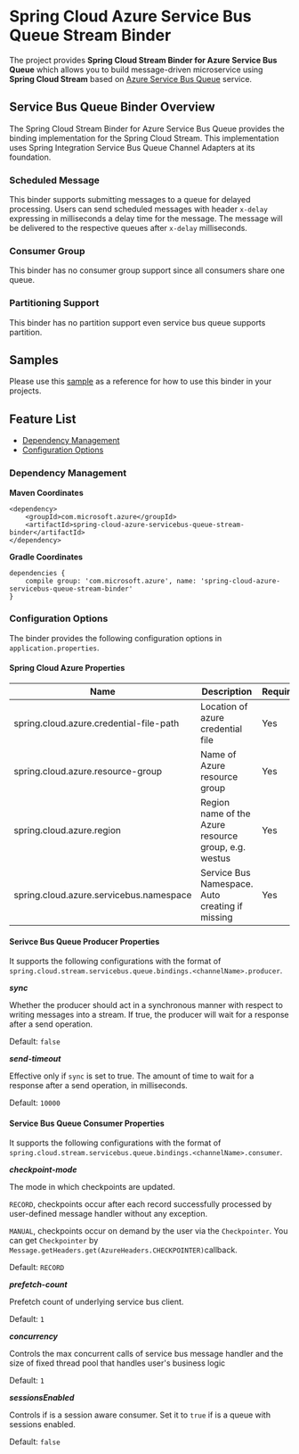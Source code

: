 # Spring Cloud Azure Service Bus Queue Stream Binder

The project provides **Spring Cloud Stream Binder for Azure Service Bus Queue** which allows you to build message-driven 
microservice using **Spring Cloud Stream** based on [Azure Service Bus Queue](https://azure.microsoft.com/en-us/services/service-bus/) service.

## Service Bus Queue Binder Overview

The Spring Cloud Stream Binder for Azure Service Bus Queue provides the binding implementation for the Spring Cloud Stream.
This implementation uses Spring Integration Service Bus Queue Channel Adapters at its foundation. 

### Scheduled Message

This binder supports submitting messages to a queue for delayed processing. Users can send scheduled messages with header `x-delay` 
expressing in milliseconds a delay time for the message. The message will be delivered to the respective queues after `x-delay` milliseconds. 
### Consumer Group

This binder has no consumer group support since all consumers share one queue.

### Partitioning Support

This binder has no partition support even service bus queue supports partition.

## Samples 

Please use this [sample](../../spring-cloud-azure-samples/servicebus-queue-binder-sample/) as a reference
for how to use this binder in your projects. 

## Feature List 

- [Dependency Management](#dependency-management)
- [Configuration Options](#configuration-options)

### Dependency Management

**Maven Coordinates** 
```
<dependency>
    <groupId>com.microsoft.azure</groupId>
    <artifactId>spring-cloud-azure-servicebus-queue-stream-binder</artifactId>
</dependency>

```
**Gradle Coordinates** 
```
dependencies {
    compile group: 'com.microsoft.azure', name: 'spring-cloud-azure-servicebus-queue-stream-binder'
}
```

### Configuration Options 

The binder provides the following configuration options in `application.properties`.

#### Spring Cloud Azure Properties ####

Name | Description | Required | Default 
---|---|---|---
spring.cloud.azure.credential-file-path | Location of azure credential file | Yes |
spring.cloud.azure.resource-group | Name of Azure resource group | Yes |
spring.cloud.azure.region | Region name of the Azure resource group, e.g. westus | Yes | 
spring.cloud.azure.servicebus.namespace | Service Bus Namespace. Auto creating if missing | Yes |

#### Serivce Bus Queue Producer Properties ####

It supports the following configurations with the format of `spring.cloud.stream.servicebus.queue.bindings.<channelName>.producer`.

**_sync_**

Whether the producer should act in a synchronous manner with respect to writing messages into a stream. If true, the 
producer will wait for a response after a send operation.

Default: `false`

**_send-timeout_**

Effective only if `sync` is set to true. The amount of time to wait for a response after a send operation, in milliseconds.

Default: `10000`
 
#### Service Bus Queue Consumer Properties ####

It supports the following configurations with the format of `spring.cloud.stream.servicebus.queue.bindings.<channelName>.consumer`.

**_checkpoint-mode_**

The mode in which checkpoints are updated.

`RECORD`, checkpoints occur after each record successfully processed by user-defined message handler without any exception.

`MANUAL`, checkpoints occur on demand by the user via the `Checkpointer`. You can get `Checkpointer` by `Message.getHeaders.get(AzureHeaders.CHECKPOINTER)`callback.

Default: `RECORD`

**_prefetch-count_**

Prefetch count of underlying service bus client.

Default: `1`

**_concurrency_**

Controls the max concurrent calls of service bus message handler and the size of fixed thread pool that handles user's business logic

Default: `1`

**_sessionsEnabled_**

Controls if is a session aware consumer. Set it to `true` if is a queue with sessions enabled.

Default: `false`